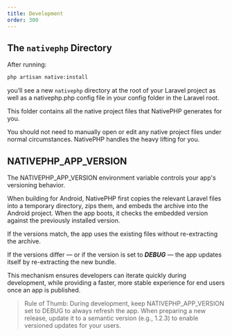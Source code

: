 ```yaml
---
title: Development
order: 300
---
```



## The `nativephp` Directory

After running:

```bash
php artisan native:install
```

you’ll see a new `nativephp` directory at the root of your Laravel project as well as a nativephp.php config file in your config folder in the Laravel root.

This folder contains all the native project files that NativePHP generates for you.

You should not need to manually open or edit any native project files under normal circumstances.
NativePHP handles the heavy lifting for you.

## NATIVEPHP_APP_VERSION

The NATIVEPHP_APP_VERSION environment variable controls your app's versioning behavior.

When building for Android, NativePHP first copies the relevant Laravel files into a temporary directory, zips them, and embeds the archive into the Android project. When the app boots, it checks the embedded version against the previously installed version.

If the versions match, the app uses the existing files without re-extracting the archive.

If the versions differ — or if the version is set to ***DEBUG*** — the app updates itself by re-extracting the new bundle.

This mechanism ensures developers can iterate quickly during development, while providing a faster, more stable experience for end users once an app is published.

> Rule of Thumb:
> During development, keep NATIVEPHP_APP_VERSION set to DEBUG to always refresh the app.
> When preparing a new release, update it to a semantic version (e.g., 1.2.3) to enable versioned updates for your users.


